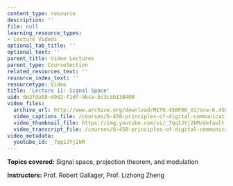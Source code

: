 ```yaml
---
content_type: resource
description: ''
file: null
learning_resource_types:
- Lecture Videos
optional_tab_title: ''
optional_text: ''
parent_title: Video Lectures
parent_type: CourseSection
related_resources_text: ''
resource_index_text: ''
resourcetype: Video
title: 'Lecture 11: Signal Space'
uid: de2fda58-d9d2-f1df-9bca-5c3cab138400
video_files:
  archive_url: http://www.archive.org/download/MIT6.450F06_V2/ocw-6.450-f06-2003-10-20_300k.mp4
  video_captions_file: /courses/6-450-principles-of-digital-communications-i-fall-2006/ef436c2fdc05566aae2d116f279778a7_7qq1JYj2kM.vtt
  video_thumbnail_file: https://img.youtube.com/vi/_7qq1JYj2kM/default.jpg
  video_transcript_file: /courses/6-450-principles-of-digital-communications-i-fall-2006/f8c1eeecf64e4d964ef060cbae6ffe6f_7qq1JYj2kM.pdf
video_metadata:
  youtube_id: _7qq1JYj2kM
---
```


**Topics covered:** Signal space, projection theorem, and modulation

**Instructors:** Prof. Robert Gallager, Prof. Lizhong Zheng